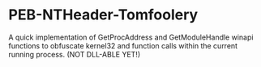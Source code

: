 # PEB-NTHeader-Tomfoolery
A quick implementation of GetProcAddress and GetModuleHandle winapi functions to obfuscate kernel32 and function calls within the current running process. (NOT DLL-ABLE YET!)

